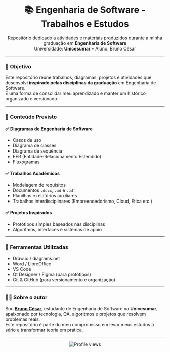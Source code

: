 <h1 align="center">📚 Engenharia de Software - Trabalhos e Estudos</h1>

<p align="center">
  Repositório dedicado a atividades e materiais produzidos durante a minha graduação em <strong>Engenharia de Software</strong><br>
  Universidade: <strong>Unicesumar</strong> • Aluno: Bruno César
</p>

---

### 🎯 Objetivo

Este repositório reúne trabalhos, diagramas, projetos e atividades que desenvolvi **inspirado pelas disciplinas da graduação** em Engenharia de Software.  
É uma forma de consolidar meu aprendizado e manter um histórico organizado e versionado.

---

### 📁 Conteúdo Previsto

#### ✅ Diagramas de Engenharia de Software
- Casos de uso
- Diagrama de classes
- Diagrama de sequência
- EER (Entidade-Relacionamento Estendido)
- Fluxogramas

#### ✅ Trabalhos Acadêmicos
- Modelagem de requisitos
- Documentos `.docx`, `.md` e `.pdf`
- Planilhas e relatórios auxiliares
- Trabalhos interdisciplinares (Empreendedorismo, Cloud, Ética etc.)

#### ✅ Projetos Inspirados
- Protótipos simples baseados nas disciplinas
- Algoritmos, interfaces e sistemas de apoio

---

### 🧰 Ferramentas Utilizadas

- Draw.io / diagrams.net
- Word / LibreOffice
- VS Code
- Qt Designer / Figma (para protótipos)
- Git & GitHub (para versionamento e organização)

---

### 👨‍🎓 Sobre o autor

Sou [**Bruno César**](https://github.com/BrunoTiptc), estudante de Engenharia de Software na **Unicesumar**, apaixonado por tecnologia, QA, algoritmos e projetos que resolvem problemas reais.  
Este repositório é parte do meu compromisso em levar meus estudos a sério e transformar teoria em prática.

---

<p align="center">
  <img src="https://komarev.com/ghpvc/?username=BrunoTiptc&color=blue" alt="Profile views"/>
</p>
